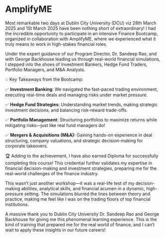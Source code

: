 # AmplifyME
Most remarkable two days at Dublin City University (DCU) viz 28th March 2025 and 1St March 2025 have been nothing short of extraordinary! I had the incredible opportunity to participate in an intensive Finance Bootcamp, organized in collaboration with AmplifyME, where we experienced what it truly means to work in high-stakes financial roles.


Under the expert guidance of our Program Director, Dr. Sandeep Rao, and with George Backhouse leading us through real-world financial simulations, I stepped into the shoes of Investment Bankers, Hedge Fund Traders, Portfolio Managers, and M&A Analysts.


💡 Key Takeaways from the Bootcamp:

✅ **Investment Banking**: We navigated the fast-paced trading environment, executing real-time deals and managing risks under market pressure.

✅ **Hedge Fund Strategies**: Understanding market trends, making strategic investment decisions, and balancing risk-reward trade-offs.

✅ **Portfolio Management**: Structuring portfolios to maximize returns while mitigating risks—just like real fund managers do!

✅ **Mergers & Acquisitions (M&A):** Gaining hands-on experience in deal structuring, company valuations, and strategic decision-making for corporate takeovers.


🏆 Adding to the achievement, I have also earned Diploma for successfully completing this course! This credential further validates my expertise in financial decision-making and investment strategies, preparing me for the real-world challenges of the finance industry.


This wasn’t just another workshop—it was a real-life test of my decision-making abilities, analytical skills, and financial acumen in a dynamic, high-pressure setting. The simulations blurred the lines between theory and practice, making me feel like I was on the trading floors of top financial institutions.


A massive thank you to Dublin City University Dr. Sandeep Rao and George Backhouse for giving me this phenomenal learning experience. This is the kind of training that prepared me for the real world of finance, and I can’t wait to apply these insights in our future careers!

